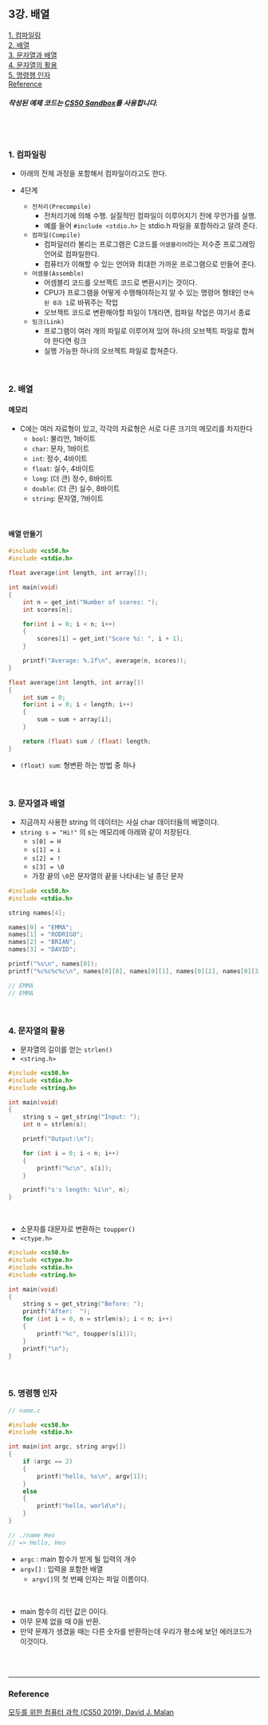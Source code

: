 ## 3강. 배열

[1. 컴파일링](#1-컴파일링)  
[2. 배열](#2-배열)  
[3. 문자열과 배열](#3-문자열과-배열)  
[4. 문자열의 활용](#4-문자열의-활용)  
[5. 명령행 인자]()  
[Reference](#reference)

##### 작성된 예제 코드는 [CS50 Sandbox](https://ide.cs50.io/)를 사용합니다.

<br><br>

### 1. 컴파일링

- 아래의 전체 과정을 포함해서 컴파일이라고도 한다.

- 4단계
  - `전처리(Precompile)`
    - 전처리기에 의해 수행. 실질적인 컴파일이 이루어지기 전에 무언가를 실행.
    - 예를 들어 `#include <stdio.h>` 는 stdio.h 파일을 포함하라고 알려 준다.
  - `컴파일(Compile)`
    - 컴파일러라 불리는 프로그램은 C코드를 `어셈블리어`라는 저수준 프로그래밍 언어로 컴파일한다.
    - 컴퓨터가 이해할 수 있는 언어와 최대한 가까운 프로그램으로 만들어 준다.
  - `어셈블(Assemble)`
    - 어셈블리 코드를 오브젝트 코드로 변환시키는 것이다.
    - CPU가 프로그램을 어떻게 수행해야하는지 알 수 있는 명령어 형태인 `연속된 0과 1`로 바꿔주는 작업
    - 오브젝트 코드로 변환해야할 파일이 1개라면, 컴파일 작업은 여기서 종료
  - `링크(Link)`
    - 프로그램이 여러 개의 파일로 이루어져 있어 하나의 오브젝트 파일로 합쳐야 한다면 링크
    - 실행 가능한 하나의 오브젝트 파일로 합쳐준다.

<br>

### 2. 배열

#### 메모리

- C에는 여러 자료형이 있고, 각각의 자료형은 서로 다른 크기의 메모리를 차지한다
  - `bool`: 불리언, 1바이트
  - `char`: 문자, 1바이트
  - `int`: 정수, 4바이트
  - `float`: 실수, 4바이트
  - `long`: (더 큰) 정수, 8바이트
  - `double`: (더 큰) 실수, 8바이트
  - `string`: 문자열, ?바이트

<br>

#### 배열 만들기

```c
#include <cs50.h>
#include <stdio.h>

float average(int length, int array[]);

int main(void)
{
    int n = get_int("Number of scores: ");
    int scores[n];

    for(int i = 0; i < n; i++)
    {
        scores[i] = get_int("Score %i: ", i + 1);
    }

    printf("Average: %.1f\n", average(n, scores));
}

float average(int length, int array[])
{
    int sum = 0;
    for(int i = 0; i < length; i++)
    {
        sum = sum + array[i];
    }

    return (float) sum / (float) length;
}
```

- `(float) sum`: 형변환 하는 방법 중 하나

<br>

### 3. 문자열과 배열

- 지금까지 사용한 string 의 데이터는 사실 char 데이터들의 배열이다.
- `string s = "Hi!"` 의 s는 메모리에 아래와 같이 저장된다.
  - `s[0] = H`
  - `s[1] = i`
  - `s[2] = !`
  - `s[3] = \0`
  - 가장 끝의 `\0`은 문자열의 끝을 나타내는 널 종단 문자

```c
#include <cs50.h>
#include <stdio.h>

string names[4];

names[0] = "EMMA";
names[1] = "RODRIGO";
names[2] = "BRIAN";
names[3] = "DAVID";

printf("%s\n", names[0]);
printf("%c%c%c%c\n", names[0][0], names[0][1], names[0][2], names[0][3]);

// EMMA
// EMMA
```

<br>

### 4. 문자열의 활용

- 문자열의 길이를 얻는 `strlen()`
- `<string.h>`

```c
#include <cs50.h>
#include <stdio.h>
#include <string.h>

int main(void)
{
    string s = get_string("Input: ");
    int n = strlen(s);

    printf("Output:\n");

    for (int i = 0; i < n; i++)
    {
        printf("%c\n", s[i]);
    }

    printf("s's length: %i\n", n);
}
```

<br>

- 소문자를 대문자로 변환하는 `toupper()`
- `<ctype.h>`

```c
#include <cs50.h>
#include <ctype.h>
#include <stdio.h>
#include <string.h>

int main(void)
{
    string s = get_string("Before: ");
    printf("After:  ");
    for (int i = 0, n = strlen(s); i < n; i++)
    {
        printf("%c", toupper(s[i]));
    }
    printf("\n");
}
```

<br>

### 5. 명령행 인자

```c
// name.c

#include <cs50.h>
#include <stdio.h>

int main(int argc, string argv[])
{
    if (argc == 2)
    {
        printf("hello, %s\n", argv[1]);
    }
    else
    {
        printf("hello, world\n");
    }
}

// ./name Heo
// => Hello, Heo
```

- `argc` : main 함수가 받게 될 입력의 개수
- `argv[]` : 입력을 포함한 배열
  - `argv[]`의 첫 번째 인자는 파일 이름이다.

<br>

- main 함수의 리턴 값은 0이다.
- 아무 문제 없을 때 0을 반환.
- 만약 문제가 생겼을 때는 다른 숫자를 반환하는데 우리가 평소에 보던 에러코드가 이것이다.

<br><br>

---

### **Reference**

[모두를 위한 컴퓨터 과학 (CS50 2019), David J. Malan](https://www.boostcourse.org/cs112)
